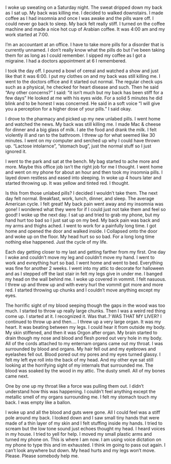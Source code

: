 I woke up sweating on a Saturday night. The sweat dripped down my back as I sat up. My back was killing me. I decided to walked downstairs. I made coffee as I had insomnia and once I was awake and the pills ware off. I could never go back to sleep. My back felt really stiff. I turned on the coffee machine and made a nice hot cup of Arabian coffee. It was 4:00 am and my work started at 7:00. 

I’m an accountant at an office. I have to take more pills for a disorder that is currently unnamed. I don’t really know what the pills do but I’ve been taking them for as long as I could remember.  I sipped my coffee as I got a migraine. I had a doctors appointment at 6 I remembered. 

I took the day off. I poured a bowl of cereal and watched a show and just like that it was 6:00. I put my clothes on and my back was still killing me. I went to the doctors office and it started out normal. The regular check ups such as a physical, he checked for heart disease and such. Then he said “Any other concerns?” I said: “it isn’t much but my back has been stiff for a few days” He looked at me with his eyes wide. For a solid 5 minutes he did blink and to be honest I was concerned. He said in a soft voice “I will give you a perception for a higher dose of your pills.” I said okay.  

I drove to the pharmacy and picked up my new unlabed pills. I went home and watched the news. My back was still killing me. I made Mac & cheese for dinner and a big glass of milk. I ate the food and drank the milk. I felt violently ill and ran to the bathroom. I threw up for what seemed like 30 minutes. I went on my computer and serched up why I could have thrown up. “Lactose intolarnce”, “stomach bug”, just the normal stuff so I just ignored it. 

I went to the park and sat at the bench. My bag started to ache more and more. Maybe this office job isn’t the right job for me I thought. I went home and went on my phone for about an hour and then took my insomnia pills. I layed down restless and eased into sleeping. In woke up 4 hours later and started throwing up. It was yellow and tinted red. I thought. 

Is this from those unlabed pills? I decided I wouldn’t take them. The next day felt normal. Breakfast, work, lunch, dinner, and sleep. The average American cycle.  I felt great! My back pain went away and my insomnia was gone! I wondered what they were for if I could just not take them and feel so good! I woke up the next day. I sat up and tried to grab my phone, but my hand hurt too bad so I just sat up on my bed. My back pain was back and my arms and thighs ached. I went to work for a painfully long time. I got home and opened the door and walked inside. I Collapsed onto the door and woke up on the floor. My head hurt so so bad. For a long long time nothing else happened. Just the cycle of my life. 

Each day getting closer to my last and getting farther from my first. One day I woke and couldn’t move my leg and couldn’t move my hand. I went to work and evreything hurt so bad. I went home and went to bed. Everything was fine for another 2 weeks. I went into my attic to decorate for halloween and as I stepped off the last stair in felt my legs give in under me. I banged my head on the wall behind me. I woke up covered in vommit. I felt nasuous. I threw up and threw up and with every hurl the vommit got more and more red. I started throwing up chunks and I couldn’t move anything except my eyes. 

The horrific sight of my blood seeping though the gaps in the wood was too much. I started to throw up really large chunks. Then I was a weird red thing come up. I started at it. I recognized it. Was that..? WAS THAT MY LIVER? I continued to throw up and then…. I threw up a very large organ. It was my heart. It was beating between my legs. I could hear it from outside my body. My skin stiffened, and then it was Orgon after organ. My brain started to drain though my nose and blood and flesh pored out very hole in my body. All of the cords attached to my enternam organs came out my throat. I was surrounded by blood and organs. My hair fell out and my eyebrows and eyelashes fell out. Blood pored out my pores and my eyes turned glassy. I felt my left eye roll into the back of my head. And my other eye sat still looking at the horrifying sight of my internals that surrounded me. The blood was soaked by the wood in my attic. The dusty smell. All of my bones came next. 

One by one up my throat like a force was pulling them out. I didn’t understand how this was happening. I couldn’t feel anything except the metallic smell of my organs surrounding me. I felt my stomach touch my back. I was empty like a ballon. 

I woke up and all the blood and guts were gone. All I could feel was a stiff pole around my back. I looked down and I saw small tiny hands that were made of a thin layer of my skin and I felt stuffing inside my hands. I tried to scream but the low tone sound just echoes thought my head. I heard voices in my house. I tried to yell for help. I moved my small plastic arms and turned my phone on. This is where I am now. I am using voice dictation on my phone to type this and im exhausted. I think im going to pass out again. I can’t look anywhere but down. My head hurts and my legs won’t move. Please. Please somebody help me.